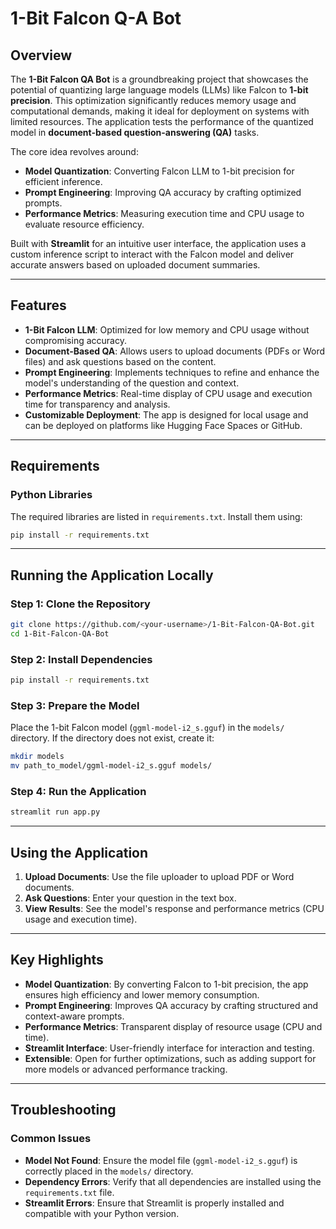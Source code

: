 # 1-Bit Falcon Q-A Bot

## Overview

The **1-Bit Falcon QA Bot** is a groundbreaking project that showcases the potential of quantizing large language models (LLMs) like Falcon to **1-bit precision**. This optimization significantly reduces memory usage and computational demands, making it ideal for deployment on systems with limited resources. The application tests the performance of the quantized model in **document-based question-answering (QA)** tasks.

The core idea revolves around:

- **Model Quantization**: Converting Falcon LLM to 1-bit precision for efficient inference.
- **Prompt Engineering**: Improving QA accuracy by crafting optimized prompts.
- **Performance Metrics**: Measuring execution time and CPU usage to evaluate resource efficiency.

Built with **Streamlit** for an intuitive user interface, the application uses a custom inference script to interact with the Falcon model and deliver accurate answers based on uploaded document summaries.

---

## Features

- **1-Bit Falcon LLM**: Optimized for low memory and CPU usage without compromising accuracy.
- **Document-Based QA**: Allows users to upload documents (PDFs or Word files) and ask questions based on the content.
- **Prompt Engineering**: Implements techniques to refine and enhance the model's understanding of the question and context.
- **Performance Metrics**: Real-time display of CPU usage and execution time for transparency and analysis.
- **Customizable Deployment**: The app is designed for local usage and can be deployed on platforms like Hugging Face Spaces or GitHub.

---

## Requirements

### Python Libraries

The required libraries are listed in `requirements.txt`. Install them using:

```bash
pip install -r requirements.txt
```

---

## Running the Application Locally

### Step 1: Clone the Repository

```bash
git clone https://github.com/<your-username>/1-Bit-Falcon-QA-Bot.git
cd 1-Bit-Falcon-QA-Bot
```

### Step 2: Install Dependencies

```bash
pip install -r requirements.txt
```

### Step 3: Prepare the Model

Place the 1-bit Falcon model (`ggml-model-i2_s.gguf`) in the `models/` directory. If the directory does not exist, create it:

```bash
mkdir models
mv path_to_model/ggml-model-i2_s.gguf models/
```

### Step 4: Run the Application

```bash
streamlit run app.py
```

---

## Using the Application

1. **Upload Documents**: Use the file uploader to upload PDF or Word documents.
2. **Ask Questions**: Enter your question in the text box.
3. **View Results**: See the model's response and performance metrics (CPU usage and execution time).

---

## Key Highlights

- **Model Quantization**: By converting Falcon to 1-bit precision, the app ensures high efficiency and lower memory consumption.
- **Prompt Engineering**: Improves QA accuracy by crafting structured and context-aware prompts.
- **Performance Metrics**: Transparent display of resource usage (CPU and time).
- **Streamlit Interface**: User-friendly interface for interaction and testing.
- **Extensible**: Open for further optimizations, such as adding support for more models or advanced performance tracking.

---

## Troubleshooting

### Common Issues

- **Model Not Found**: Ensure the model file (`ggml-model-i2_s.gguf`) is correctly placed in the `models/` directory.
- **Dependency Errors**: Verify that all dependencies are installed using the `requirements.txt` file.
- **Streamlit Errors**: Ensure that Streamlit is properly installed and compatible with your Python version.
